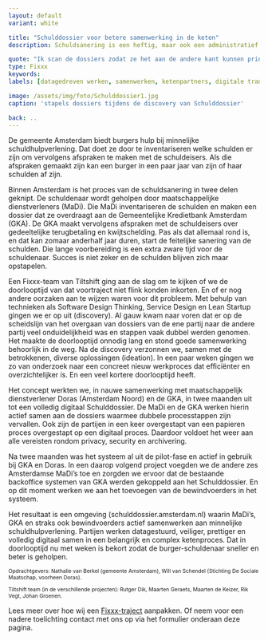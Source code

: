 ```yaml
---
layout: default
variant: white

title: "Schulddossier voor betere samenwerking in de keten"
description: Schuldsanering is een heftig, maar ook een administratief veeleisend proces. Je bent zomaar een paar jaar bezig. Op aangeven van de ombudsman van de metropoolregio Amsterdam dook Tiltshift in de problematiek want dat moet toch sneller kunnen. 

quote: "Ik scan de dossiers zodat ze het aan de andere kant kunnen printen, kan dat niet anders?"
type: Fixxx
keywords:
labels: [datagedreven werken, samenwerken, ketenpartners, digitale transitie]

image: /assets/img/foto/Schulddossier1.jpg
caption: 'stapels dossiers tijdens de discovery van Schulddossier'

back: ..
---
```

De gemeente Amsterdam biedt burgers hulp bij minnelijke schuldhulpverlening. Dat doet ze door te inventariseren welke schulden er zijn om vervolgens afspraken te maken met de schuldeisers. Als die afspraken gemaakt zijn kan een burger in een paar jaar van zijn of haar schulden af zijn. 

Binnen Amsterdam is het proces van de schuldsanering in twee delen geknipt. De schuldenaar wordt geholpen door maatschappelijke dienstverleners (MaDi). Die MaDi inventariseren de schulden en maken een dossier dat ze overdraagt aan de Gemeentelijke Kredietbank Amsterdam (GKA). De GKA maakt vervolgens afspraken met de schuldeisers over gedeeltelijke terugbetaling en kwijtschelding. Pas als dat allemaal rond is, en dat kan zomaar anderhalf jaar duren, start de feitelijke sanering van de schulden. Die lange voorbereiding is een extra zware tijd voor de schuldenaar. Succes is niet zeker en de schulden blijven zich maar opstapelen.

Een Fixxx-team van Tiltshift ging aan de slag om te kijken of we de doorlooptijd van dat voortraject niet flink konden inkorten. En of er nog andere oorzaken aan te wijzen waren voor dit probleem. Met behulp van technieken als Software Design Thinking, Service Design en Lean Startup gingen we er op uit (discovery). Al gauw kwam naar voren dat er op de scheidslijn van het overgaan van dossiers van de ene partij naar de andere partij veel onduidelijkheid was en stappen vaak dubbel werden genomen. Het maakte de doorlooptijd onnodig lang en stond goede samenwerking behoorlijk in de weg. Na de discovery verzonnen we, samen met de betrokkenen, diverse oplossingen (ideation). In een paar weken gingen we zo van onderzoek naar een concreet nieuw werkproces dat efficiënter en overzichtelijker is. En een veel kortere doorlooptijd heeft.

<div class="article-image" style="background-image: url(/assets/img/foto/Schulddossier2.jpg)">
    <div class="slope"></div>
    <div class="slope slope--flip"></div>
</div>

Het concept werkten we, in nauwe samenwerking met maatschappelijk dienstverlener Doras (Amsterdam Noord) en de GKA, in twee maanden uit tot een volledig digitaal Schulddossier. De MaDi en de GKA werken hierin actief samen aan de dossiers waarmee dubbele processtappen zijn vervallen. Ook zijn de partijen in een keer overgestapt van een papieren proces overgestapt op een digitaal proces. Daardoor voldoet het weer aan alle vereisten rondom privacy, security en archivering.

Na twee maanden was het systeem al uit de pilot-fase en actief in gebruik bij GKA en Doras. In een daarop volgend project voegden we de andere zes Amsterdamse MaDi’s toe en zorgden we ervoor dat de bestaande backoffice systemen van GKA werden gekoppeld aan het Schulddossier. En op dit moment werken we aan het toevoegen van de bewindvoerders in het systeem. 

Het resultaat is een omgeving (schulddossier.amsterdam.nl) waarin MaDi’s, GKA en straks ook bewindvoerders actief samenwerken aan minnelijke schuldhulpverlening. Partijen werken datagestuurd, veiliger, prettiger en volledig digitaal samen in een belangrijk en complex ketenproces. Dat in doorlooptijd nu met weken is bekort zodat de burger-schuldenaar sneller en beter is geholpen. 

<p style="font-size: 0.75em">
Opdrachtgevers: Nathalie van Berkel (gemeente Amsterdam), Will van Schendel (Stichting De Sociale Maatschap, voorheen Doras).
</p>
<p style="font-size: 0.75em">
Tiltshift team (in de verschillende projecten): Rutger Dik, Maarten Geraets, Maarten de Keizer, Rik Vegt, Johan Groenen.
</p>

Lees meer over hoe wij een [Fixxx-traject](/methodes/fixxx/) aanpakken. Of neem voor een nadere toelichting contact met ons op via het formulier onderaan deze pagina. 

